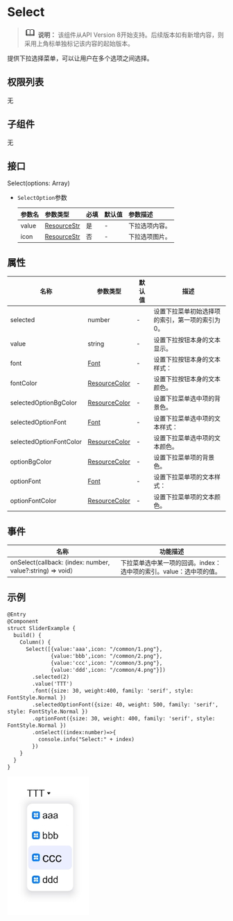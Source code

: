 #  Select

> ![](public_sys-resources/icon-note.gif) **说明：** 该组件从API Version 8开始支持。后续版本如有新增内容，则采用上角标单独标记该内容的起始版本。

提供下拉选择菜单，可以让用户在多个选项之间选择。

## 权限列表

无

## 子组件

无

## 接口

Select(options: Array<SelectOption>)

- `SelectOption`参数

  | 参数名 | 参数类型                                        | 必填 | 默认值 | 参数描述       |
  | ------ | ----------------------------------------------- | ---- | ------ | -------------- |
  | value  | [ResourceStr](../../ui/ts-types.md#ResourceStr) | 是   | -      | 下拉选项内容。 |
  | icon   | [ResourceStr](../../ui/ts-types.md#ResourceStr) | 否   | -      | 下拉选项图片。 |

## 属性

| 名称                    | 参数类型                                            | 默认值 | 描述                                            |
| ----------------------- | --------------------------------------------------- | ------ | ----------------------------------------------- |
| selected                | number                                              | -      | 设置下拉菜单初始选择项的索引，第一项的索引为0。 |
| value                   | string                                              | -      | 设置下拉按钮本身的文本显示。                    |
| font                    | [Font](../../ui/ts-types.md#Font类型)                   | -      | 设置下拉按钮本身的文本样式：                    |
| fontColor               | [ResourceColor](../../ui/ts-types.md#ResourceColor) | -      | 设置下拉按钮本身的文本颜色。                    |
| selectedOptionBgColor   | [ResourceColor](../../ui/ts-types.md#ResourceColor) | -      | 设置下拉菜单选中项的背景色。                    |
| selectedOptionFont      | [Font](../../ui/ts-types.md#Font类型)                   | -      | 设置下拉菜单选中项的文本样式：                  |
| selectedOptionFontColor | [ResourceColor](../../ui/ts-types.md#ResourceColor) | -      | 设置下拉菜单选中项的文本颜色。                  |
| optionBgColor           | [ResourceColor](../../ui/ts-types.md#ResourceColor) | -      | 设置下拉菜单项的背景色。                        |
| optionFont              | [Font](../../ui/ts-types.md#Font类型)                   | -      | 设置下拉菜单项的文本样式：                      |
| optionFontColor         | [ResourceColor](../../ui/ts-types.md#ResourceColor) | -      | 设置下拉菜单项的文本颜色。                      |

## 事件

| 名称                                                        | 功能描述                                                     |
| ----------------------------------------------------------- | ------------------------------------------------------------ |
| onSelect(callback: (index: number, value?:string) => void） | 下拉菜单选中某一项的回调。index：选中项的索引。value：选中项的值。 |

##  示例

```
@Entry
@Component
struct SliderExample {
  build() {
    Column() {
      Select([{value:'aaa',icon: "/common/1.png"},
              {value:'bbb',icon: "/common/2.png"},
              {value:'ccc',icon: "/common/3.png"},
              {value:'ddd',icon: "/common/4.png"}])
        .selected(2)
        .value('TTT')
        .font({size: 30, weight:400, family: 'serif', style: FontStyle.Normal })
        .selectedOptionFont({size: 40, weight: 500, family: 'serif', style: FontStyle.Normal })
        .optionFont({size: 30, weight: 400, family: 'serif', style: FontStyle.Normal })
        .onSelect((index:number)=>{
          console.info("Select:" + index)
        })
    }
  }
}
```

![](figures/select.png)
